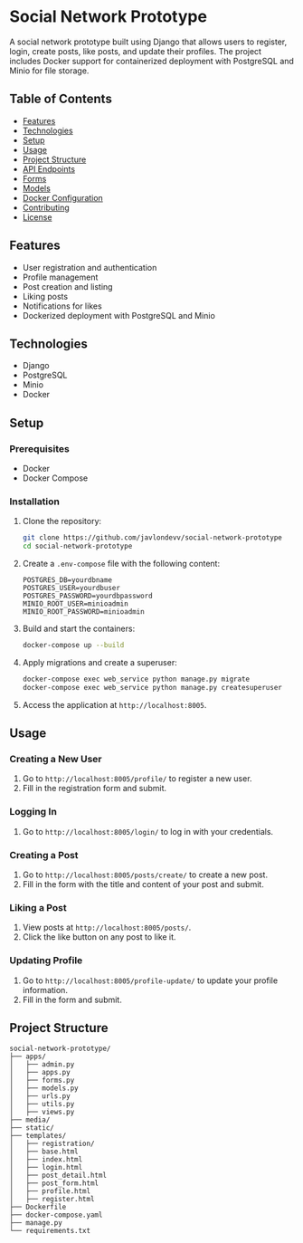 # Social Network Prototype

A social network prototype built using Django that allows users to register, login, create posts, like posts, and update their profiles. The project includes Docker support for containerized deployment with PostgreSQL and Minio for file storage.

## Table of Contents

- [Features](#features)
- [Technologies](#technologies)
- [Setup](#setup)
- [Usage](#usage)
- [Project Structure](#project-structure)
- [API Endpoints](#api-endpoints)
- [Forms](#forms)
- [Models](#models)
- [Docker Configuration](#docker-configuration)
- [Contributing](#contributing)
- [License](#license)

## Features

- User registration and authentication
- Profile management
- Post creation and listing
- Liking posts
- Notifications for likes
- Dockerized deployment with PostgreSQL and Minio

## Technologies

- Django
- PostgreSQL
- Minio
- Docker

## Setup

### Prerequisites

- Docker
- Docker Compose

### Installation

1. Clone the repository:

    ```bash
    git clone https://github.com/javlondevv/social-network-prototype
    cd social-network-prototype
    ```

2. Create a `.env-compose` file with the following content:

    ```env
    POSTGRES_DB=yourdbname
    POSTGRES_USER=yourdbuser
    POSTGRES_PASSWORD=yourdbpassword
    MINIO_ROOT_USER=minioadmin
    MINIO_ROOT_PASSWORD=minioadmin
    ```

3. Build and start the containers:

    ```bash
    docker-compose up --build
    ```

4. Apply migrations and create a superuser:

    ```bash
    docker-compose exec web_service python manage.py migrate
    docker-compose exec web_service python manage.py createsuperuser
    ```

5. Access the application at `http://localhost:8005`.

## Usage

### Creating a New User

1. Go to `http://localhost:8005/profile/` to register a new user.
2. Fill in the registration form and submit.

### Logging In

1. Go to `http://localhost:8005/login/` to log in with your credentials.

### Creating a Post

1. Go to `http://localhost:8005/posts/create/` to create a new post.
2. Fill in the form with the title and content of your post and submit.

### Liking a Post

1. View posts at `http://localhost:8005/posts/`.
2. Click the like button on any post to like it.

### Updating Profile

1. Go to `http://localhost:8005/profile-update/` to update your profile information.
2. Fill in the form and submit.

## Project Structure

```plaintext
social-network-prototype/
├── apps/
│   ├── admin.py
│   ├── apps.py
│   ├── forms.py
│   ├── models.py
│   ├── urls.py
│   ├── utils.py
│   ├── views.py
├── media/
├── static/
├── templates/
│   ├── registration/
│   ├── base.html
│   ├── index.html
│   ├── login.html
│   ├── post_detail.html
│   ├── post_form.html
│   ├── profile.html
│   ├── register.html
├── Dockerfile
├── docker-compose.yaml
├── manage.py
└── requirements.txt
